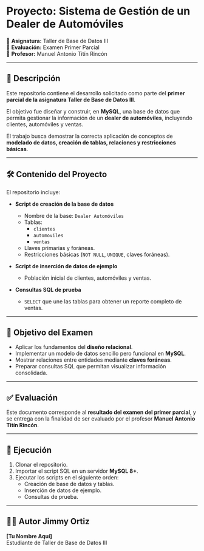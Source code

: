 # Proyecto: Sistema de Gestión de un Dealer de Automóviles  

📌 **Asignatura:** Taller de Base de Datos III  
📌 **Evaluación:** Examen Primer Parcial  
📌 **Profesor:** Manuel Antonio Titín Rincón  

---

## 📖 Descripción  

Este repositorio contiene el desarrollo solicitado como parte del **primer parcial de la asignatura Taller de Base de Datos III**.  

El objetivo fue diseñar y construir, en **MySQL**, una base de datos que permita gestionar la información de un **dealer de automóviles**, incluyendo clientes, automóviles y ventas.  

El trabajo busca demostrar la correcta aplicación de conceptos de **modelado de datos, creación de tablas, relaciones y restricciones básicas**.  

---

## 🛠️ Contenido del Proyecto  

El repositorio incluye:  

- **Script de creación de la base de datos**  
  - Nombre de la base: `Dealer Automóviles`  
  - Tablas:  
    - `clientes`  
    - `automoviles`  
    - `ventas`  
  - Llaves primarias y foráneas.  
  - Restricciones básicas (`NOT NULL`, `UNIQUE`, claves foráneas).  

- **Script de inserción de datos de ejemplo**  
  - Población inicial de clientes, automóviles y ventas.  

- **Consultas SQL de prueba**  
  - `SELECT` que une las tablas para obtener un reporte completo de ventas.  

---

## 🎯 Objetivo del Examen  

- Aplicar los fundamentos del **diseño relacional**.  
- Implementar un modelo de datos sencillo pero funcional en **MySQL**.  
- Mostrar relaciones entre entidades mediante **claves foráneas**.  
- Preparar consultas SQL que permitan visualizar información consolidada.  

---

## ✅ Evaluación  

Este documento corresponde al **resultado del examen del primer parcial**, y se entrega con la finalidad de ser evaluado por el profesor **Manuel Antonio Titín Rincón**.  

---

## 🚀 Ejecución  

1. Clonar el repositorio.  
2. Importar el script SQL en un servidor **MySQL 8+**.  
3. Ejecutar los scripts en el siguiente orden:  
   - Creación de base de datos y tablas.  
   - Inserción de datos de ejemplo.  
   - Consultas de prueba.  

---

## 👨‍🎓 Autor  Jimmy Ortiz

**[Tu Nombre Aquí]**  
Estudiante de Taller de Base de Datos III  
